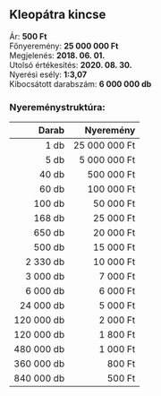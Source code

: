 ## Kleopátra kincse

Ár: **500 Ft**<br/>
Főnyeremény: **25 000 000 Ft**<br/>
Megjelenés: **2018. 06. 01.**<br/>
Utolsó értékesítés: **2020. 08. 30.**<br/>
Nyerési esély: **1:3,07**<br/>
Kibocsátott darabszám: **6 000 000 db**<br/>

### Nyereménystruktúra:
Darab|Nyeremény
---:|---:
1 db|25 000 000 Ft
5 db|5 000 000 Ft
40 db|500 000 Ft
60 db|100 000 Ft
100 db|50 000 Ft
168 db|25 000 Ft
650 db|20 000 Ft
500 db|15 000 Ft
2 330 db|10 000 Ft
3 000 db|7 000 Ft
6 000 db|6 000 Ft
24 000 db|5 000 Ft
120 000 db|2 000 Ft
120 000 db|1 800 Ft
480 000 db|1 000 Ft
360 000 db|800 Ft
840 000 db|500 Ft
